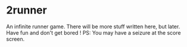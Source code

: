 2runner
=======

An infinite runner game.
There will be more stuff written here, but later.
Have fun and don't get bored !
PS: You may have a seizure at the score screen.
